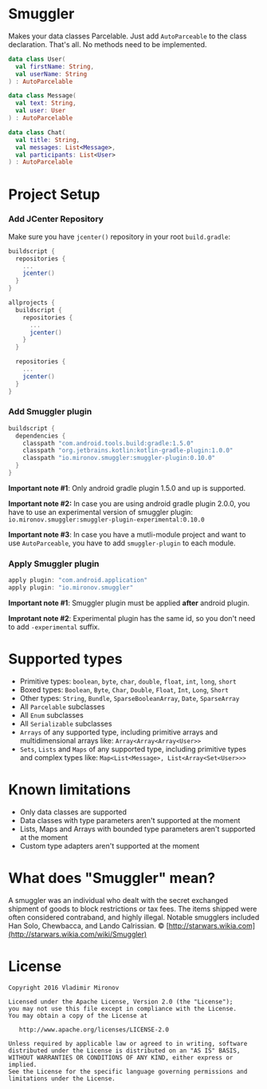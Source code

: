 # Smuggler
Makes your data classes Parcelable. Just add `AutoParceable` to the class declaration. That's all. No methods need to be implemented.

```kotlin
data class User(
  val firstName: String,
  val userName: String
) : AutoParcelable

data class Message(
  val text: String,
  val user: User
) : AutoParcelable

data class Chat(
  val title: String,
  val messages: List<Message>,
  val participants: List<User>
) : AutoParcelable
```

# Project Setup
### Add JCenter Repository
Make sure you have `jcenter()` repository in your root `build.gradle`:
```gradle
buildscript {
  repositories {
    ...
    jcenter()
  }
}

allprojects {
  buildscript {
    repositories {
      ...
      jcenter()
    }
  }

  repositories {
    ...
    jcenter()
  }
}
```
### Add Smuggler plugin
```gradle
buildscript {
  dependencies {
  	classpath "com.android.tools.build:gradle:1.5.0"
    classpath "org.jetbrains.kotlin:kotlin-gradle-plugin:1.0.0"
    classpath "io.mironov.smuggler:smuggler-plugin:0.10.0"
  }
}
```
**Important note #1**: Only android gradle plugin 1.5.0 and up is supported.

**Important note #2:** In case you are using android gradle plugin 2.0.0, you have to use an experimental version of smuggler plugin: `io.mironov.smuggler:smuggler-plugin-experimental:0.10.0`

**Important note #3**: In case you have a mutli-module project and want to use `AutoParceable`, you have to add `smuggler-plugin` to each module.
### Apply Smuggler plugin
```gradle
apply plugin: "com.android.application"
apply plugin: "io.mironov.smuggler"
```
**Important note #1**: Smuggler plugin must be applied **after** android plugin.

**Improtant note #2**: Experimental plugin has the same id, so you don't need to add `-experimental` suffix.

# Supported types
- Primitive types: `boolean`, `byte`, `char`, `double`, `float`, `int`, `long`, `short`
- Boxed types: `Boolean`, `Byte`, `Char`, `Double`, `Float`, `Int`, `Long`, `Short`
- Other types: `String`, `Bundle`, `SparseBooleanArray`, `Date`, `SparseArray`
- All `Parcelable` subclasses
- All `Enum` subclasses
- All `Serializable` subclasses
- `Arrays` of any supported type, including primitive arrays and multidimensional arrays like: `Array<Array<Array<User>>`
- `Sets`, `Lists` and `Maps` of any supported type, including primitive types and complex types like: `Map<List<Message>, List<Array<Set<User>>>`

# Known limitations
- Only data classes are supported
- Data classes with type parameters aren't supported at the moment
- Lists, Maps and Arrays with bounded type parameters aren't supported at the moment
- Custom type adapters aren't supported at the moment

# What does "Smuggler" mean?
A smuggler was an individual who dealt with the secret exchanged shipment of goods to block restrictions or tax fees. The items shipped were often considered contraband, and highly illegal. Notable smugglers included Han Solo, Chewbacca, and Lando Calrissian. © [http://starwars.wikia.com](http://starwars.wikia.com/wiki/Smuggler)

# License

    Copyright 2016 Vladimir Mironov

    Licensed under the Apache License, Version 2.0 (the "License");
    you may not use this file except in compliance with the License.
    You may obtain a copy of the License at

       http://www.apache.org/licenses/LICENSE-2.0

    Unless required by applicable law or agreed to in writing, software
    distributed under the License is distributed on an "AS IS" BASIS,
    WITHOUT WARRANTIES OR CONDITIONS OF ANY KIND, either express or implied.
    See the License for the specific language governing permissions and
    limitations under the License.
